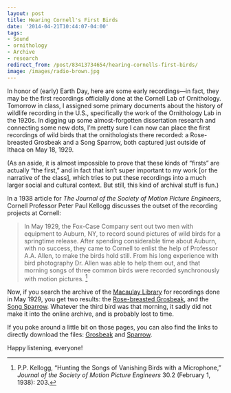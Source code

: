 ```yaml
---
layout: post 
title: Hearing Cornell's First Birds 
date: '2014-04-21T10:44:07-04:00' 
tags: 
- Sound 
- ornithology 
- Archive 
- research 
redirect_from: /post/83413734654/hearing-cornells-first-birds/
image: /images/radio-brown.jpg
---
```


In honor of (early) Earth Day, here are some early recordings—in fact, they may be the first recordings officially done at the Cornell Lab of Ornithology. Tomorrow in class, I assigned some primary documents about the history of wildlife recording in the U.S., specifically the work of the Ornithology Lab in the 1920s. In digging up some almost-forgotten dissertation research and connecting some new dots, I’m pretty sure I can now can place the first recordings of wild birds that the ornithologists there recorded: a Rose-breasted Grosbeak and a Song Sparrow, both captured just outside of Ithaca on May 18, 1929.

(As an aside, it is almost impossible to prove that these kinds of “firsts” are actually “the first,” and in fact that isn’t super important to my work [or the narrative of the class], which tries to put these recordings into a much larger social and cultural context. But still, this kind of archival stuff is fun.)

In a 1938 article for *The Journal of the Society of Motion Picture Engineers*, Cornell Professor Peter Paul Kellogg discusses the outset of the recording projects at Cornell:

> In May 1929, the Fox-Case Company sent out two men with equipment to  Auburn, NY, to record sound pictures of wild birds for a springtime  release. After spending considerable time about Auburn, with no  success, they came to Cornell to enlist the help of Professor A.A.  Allen, to make the birds hold still. From his long experience with  bird photography Dr. Allen was able to help them out, and that morning  songs of three common birds were recorded synchronously with motion  pictures. [^1474106]

Now, if you search the archive of the [Macaulay Library](http://macaulaylibrary.org/) for recordings done in May 1929, you get two results: the [Rose-breasted Grosbeak](http://macaulaylibrary.org/audio/16968), and the [Song Sparrow](http://macaulaylibrary.org/audio/16737). Whatever the third bird was that morning, it sadly did not make it into the online archive, and is probably lost to time.

If you poke around a little bit on those pages, you can also find the links to directly download the files: [Grosbeak](http://media2.macaulaylibrary.org/Audio/Audio1/1/16968.mp3) and [Sparrow](http://media2.macaulaylibrary.org/Audio/Audio1/1/16737.mp3).

Happy listening, everyone!

[^1474106]: P.P. Kellogg, “Hunting the Songs of Vanishing Birds with a Microphone,” *Journal of the Society of Motion Picture Engineers* 30.2 (February 1, 1938): 203.